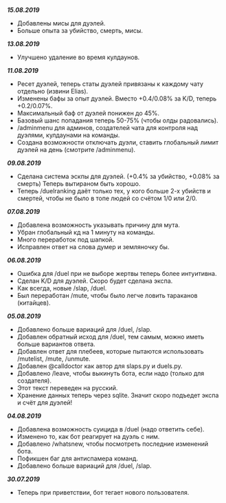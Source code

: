 ***15.08.2019***
-   Добавлены мисы для дуэлей.
-   Больше опыта за убийство, смерть, мисы.

***13.08.2019***
-   Улучшено удаление во время кулдаунов.

***11.08.2019*** 
-   Ресет дуэлей, теперь статы дуэлей привязаны к каждому чату отдельно (извини Elias).
-   Изменены бафы за опыт дуэлей. Вместо +0.4/0.08% за K/D, теперь +0.2/0.07%.
-   Максимальный баф от дуэлей понижен до 45%.
-   Базовый шанс попадания теперь 50-75% (чтобы олды радовались).
-   /adminmenu для админов, создателей чата для контроля над дуэлями, кулдаунами на команды. 
-   Создана возможности отключать дуэли, ставить глобальный лимит дуэлей на день (смотрите /adminmenu).

***09.08.2019*** 
-   Сделана система эскпы для дуэлей. (+0.4% за убийство, +0.08% за смерть) Теперь вытираном быть хорошо.
-   Теперь /duelranking даёт только тех, у кого больше 2-х убийств и смертей, чтобы не было в топе людей со счётом 1/0 или 2/0.
 
***07.08.2019*** 
-   Добавлена возможность указывать причину для мута.
-   Убран глобальный кд на 1 минуту на команды.
-   Много переработок под шапкой.
-   Исправлен ответ на слова думер и земляночку бы.

***06.08.2019*** 
-   Ошибка для /duel при не выборе жертвы теперь более интуитивна.
-   Сделан K/D для дуэлей. Скоро будет сделана экспа.
-   Как всегда, новые /slap, /duel.
-   Был переработан /mute, чтобы было легче ловить тараканов (китайцев).

***05.08.2019*** 
-   Добавлено больше вариаций для /duel, /slap.
-   Добавлен обратный исход для /duel, тем самым, можно иметь больше вариантов ответа.
-   Добавлен ответ для плебеев, которые пытаются использовать /mutelist, /mute, /unmute.
-   Добавлен @calldoctor как автор для slaps.py и duels.py.
-   Добавлено /leave, чтобы выкинуть бота, если надо (только для создателя).
-   Этот текст переведен на русский.
-   Хранение данных теперь через sqlite. Значит скоро подъедет экспа и счёт для дуэлей!

***04.08.2019*** 
-   Добавлена возможность суицида в /duel (надо ответить себе).
-   Изменено то, как бот реагирует на дуэль с ним.
-   Добавлено /whatsnew, чтобы посмотреть последние изменений бота.
-   Пофикшен баг для антиспамера команд.
-   Добавлено больше вариаций для /duel, /slap.

***30.07.2019***  
-   Теперь при приветствии, бот тегает нового пользователя.